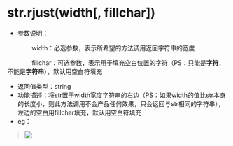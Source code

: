 # str.rjust(width[, fillchar])

- 参数说明：

&emsp;&emsp;&emsp;&emsp;width：必选参数，表示所希望的方法调用返回字符串的宽度

&emsp;&emsp;&emsp;&emsp;fillchar：可选参数，表示用于填充空白位置的字符（PS：只能是**字符**，不能是**字符串**），默认用空白符填充

- 返回值类型：string
- 功能描述：将str置于width宽度字符串的右边（PS：如果width的值比str本身的长度小，则此方法调用不会产品任何效果，只会返回与str相同的字符串），左边的空白用fillchar填充，默认用空白符填充
- eg：


>![](http://ww2.sinaimg.cn/mw690/70cc3cccgw1erj1qz8d1gj20d606qjrz.jpg)